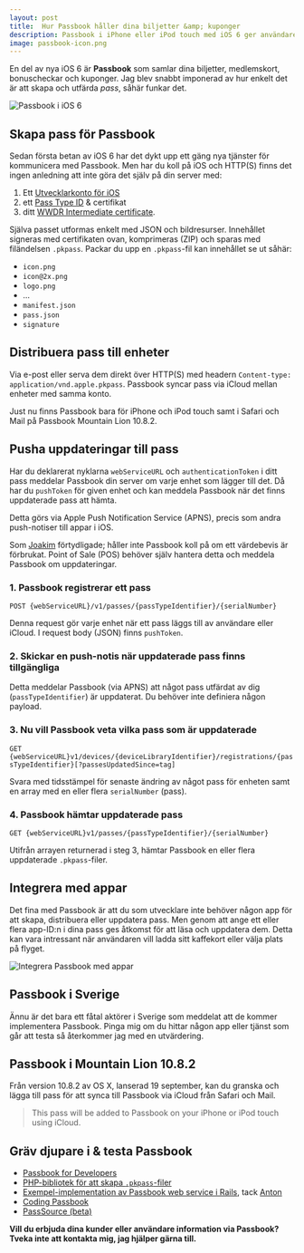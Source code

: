 ```yaml
---
layout: post
title:  Hur Passbook håller dina biljetter &amp; kuponger
description: Passbook i iPhone eller iPod touch med iOS 6 ger användare möjlighet att lagra och hålla koll på biljetter &amp; kuponger.
image: passbook-icon.png
---
```


En del av nya iOS 6 är __Passbook__ som samlar dina biljetter, medlemskort, bonuscheckar och kuponger. Jag blev snabbt imponerad av hur enkelt det är att skapa och utfärda _pass_, såhär funkar det.

<img src="{{ site.url }}/images/passbook.png" alt="Passbook i iOS 6" class="center" />

## Skapa pass för Passbook

Sedan första betan av iOS 6 har det dykt upp ett gäng nya tjänster för kommunicera med Passbook. Men har du koll på iOS och HTTP(S) finns det ingen anledning att inte göra det själv på din server med:

1. Ett [Utvecklarkonto för iOS](https://developer.apple.com/programs/ios/)
2. ett [Pass Type ID](https://developer.apple.com/ios/manage/passtypeids/index.action) &amp; certifikat
3. ditt [WWDR Intermediate certificate](https://developer.apple.com/certificationauthority/AppleWWDRCA.cer).

Själva passet utformas enkelt med JSON och bildresurser. Innehållet signeras med certifikaten ovan, komprimeras (ZIP) och sparas med filändelsen `.pkpass`. Packar du upp en `.pkpass`-fil kan innehållet se ut såhär:

* `icon.png`
* `icon@2x.png`
* `logo.png`
* &#8230;
* `manifest.json`
* `pass.json`
* `signature`

## Distribuera pass till enheter

Via e-post eller serva dem direkt över HTTP(S) med headern `Content-type: application/vnd.apple.pkpass`. Passbook syncar pass via iCloud mellan enheter med samma konto.

Just nu finns Passbook bara för iPhone och iPod touch samt i Safari och Mail på Passbook Mountain Lion 10.8.2.

## Pusha uppdateringar till pass

Har du deklarerat nyklarna `webServiceURL` och `authenticationToken` i ditt pass meddelar Passbook din server om varje enhet som lägger till det. Då har du `pushToken` för given enhet och kan meddela Passbook när det finns uppdaterade pass att hämta.

Detta görs via Apple Push Notification Service (APNS), precis som andra push-notiser till appar i iOS.

Som [Joakim](https://twitter.com/kalasjocke) förtydligade; håller inte Passbook koll på om ett värdebevis är förbrukat. Point of Sale (POS) behöver själv hantera detta och meddela Passbook om uppdateringar.

### 1. Passbook registrerar ett pass

`POST {webServiceURL}/v1/passes/{passTypeIdentifier}/{serialNumber}`

Denna request gör varje enhet när ett pass läggs till av användare eller iCloud. I request body (JSON) finns `pushToken`.

### 2. Skickar en push-notis när uppdaterade pass finns tillgängliga

Detta meddelar Passbook (via APNS) att något pass utfärdat av dig (`passTypeIdentifier`) är uppdaterat. Du behöver inte definiera någon payload.

### 3. Nu vill Passbook veta vilka pass som är uppdaterade

`GET {webServiceURL}v1/devices/{deviceLibraryIdentifier}/registrations/{passTypeIdentifier}[?passesUpdatedSince=tag]`

Svara med tidsstämpel för senaste ändring av något pass för enheten samt en array med en eller flera `serialNumber` (pass).

### 4. Passbook hämtar uppdaterade pass

`GET {webServiceURL}v1/passes/{passTypeIdentifier}/{serialNumber}`

Utifrån arrayen returnerad i steg 3, hämtar Passbook en eller flera uppdaterade `.pkpass`-filer.

## Integrera med appar

Det fina med Passbook är att du som utvecklare inte behöver någon app för att skapa, distribuera eller uppdatera pass. Men genom att ange ett eller flera app-ID:n i dina pass ges åtkomst för att läsa och uppdatera dem. Detta kan vara intressant när användaren vill ladda sitt kaffekort eller välja plats på flyget.

<img src="{{ site.url }}/images/passbook-appar.png" alt="Integrera Passbook med appar" title="Passbook Sverige" class="center" />

## Passbook i Sverige

Ännu är det bara ett fåtal aktörer i Sverige som meddelat att de kommer implementera Passbook. Pinga mig om du hittar någon app eller tjänst som går att testa så återkommer jag med en utvärdering.

## Passbook i Mountain Lion 10.8.2

Från version 10.8.2 av OS X, lanserad 19 september, kan du granska och lägga till pass för att synca till Passbook via iCloud från Safari och Mail.

> This pass will be added to Passbook on your iPhone or iPod touch using iCloud.

## Gräv djupare i &amp; testa Passbook

* [Passbook for Developers](https://developer.apple.com/passbook/)
* [PHP-bibliotek för att skapa `.pkpass`-filer](https://github.com/tschoffelen/PHP-PKPass)
* [Exempel-implementation av Passbook web service i Rails](https://github.com/mattt/passbook_rails_example), tack [Anton](https://twitter.com/mptre)
* [Coding Passbook](https://www.billguard.com/blog/2012/10/coding-passbook-lessons-learned/)
* [PassSource (beta)](http://www.passsource.com/)

__Vill du erbjuda dina kunder eller användare information via Passbook? Tveka inte att kontakta mig, jag hjälper gärna till.__